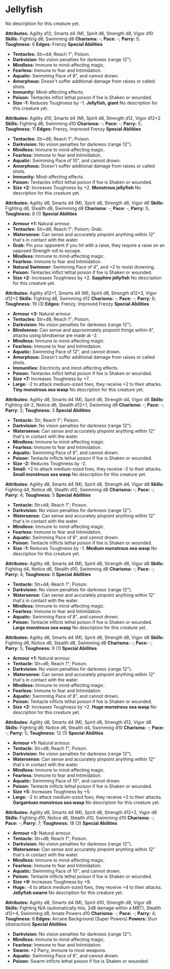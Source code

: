# Jellyfish

No description for this creature yet.

**Attributes:** Agility d12, Smarts d4 (M), Spirit d6, Strength d8,
Vigor d10
**Skills:** Fighting d6, Swimming d8
**Charisma:** -; **Pace:** -; **Parry:** 5; **Toughness:** 6
**Edges:** Frenzy
**Special Abilities**

- **Tentacles:** Str+d4; Reach 1"; Poison.
- **Darkvision:** No vision penalties for darkness (range 12").
- **Mindless:** Immune to mind-affecting magic.
- **Fearless:** Immune to fear and Intimidation.
- **Aquatic:** Swimming Pace of 8", and cannot drown.
- **Amorphous:** Doesn't suffer additional damage from raises or called
shots.
- **Immunity:** Mind-affecting effects.
- **Poison:** Tentacles inflict lethal poison if foe is Shaken or
wounded.
- **Size -1:** Reduces Toughness by -1.
**Jellyfish, giant**
No description for this creature yet.

**Attributes:** Agility d10, Smarts d4 (M), Spirit d6, Strength d12,
Vigor d12+2
**Skills:** Fighting d6, Swimming d10
**Charisma:** -; **Pace:** -; **Parry:** 5; **Toughness:** 11
**Edges:** Frenzy, Improved Frenzy
**Special Abilities**

- **Tentacles:** Str+d6; Reach 1"; Poison.
- **Darkvision:** No vision penalties for darkness (range 12").
- **Mindless:** Immune to mind-affecting magic.
- **Fearless:** Immune to fear and Intimidation.
- **Aquatic:** Swimming Pace of 10", and cannot drown.
- **Amorphous:** Doesn't suffer additional damage from raises or called
shots.
- **Immunity:** Mind-affecting effects.
- **Poison:** Tentacles inflict lethal poison if foe is Shaken or
wounded.
- **Size +2:** Increases Toughness by +2.
**Monstrous jellyfish**
No description for this creature yet.

**Attributes:** Agility d8, Smarts d4 (M), Spirit d6, Strength d6, Vigor
d6
**Skills:** Fighting d6, Stealth d6, Swimming d8
**Charisma:** -; **Pace:** -; **Parry:** 5; **Toughness:** 8 (1)
**Special Abilities**

- **Armour +1:** Natural armour.
- **Tentacles:** Str+d6; Reach 1"; Poison; Grab.
- **Watersense:** Can sense and accurately pinpoint anything within 12"
that's in contact with the water.
- **Grab:** Pin your opponent if you hit with a raise, they require a
raise on an opposed Strength roll to escape.
- **Mindless:** Immune to mind-affecting magic.
- **Fearless:** Immune to fear and Intimidation.
- **Natural Swimmer:** Swimming Pace of 4", and +2 to resist drowning.
- **Poison:** Tentacles inflict lethal poison if foe is Shaken or
wounded.
- **Size +2:** Increases Toughness by +2.
**Sapphire jellyfish**
No description for this creature yet.

**Attributes:** Agility d12+1, Smarts d4 (M), Spirit d8, Strength d12+3,
Vigor d12+2
**Skills:** Fighting d8, Swimming d12
**Charisma:** -; **Pace:** -; **Parry:** 6; **Toughness:** 19 (3)
**Edges:** Frenzy, Improved Frenzy
**Special Abilities**

- **Armour +3:** Natural armour.
- **Tentacles:** Str+d8; Reach 1"; Poison.
- **Darkvision:** No vision penalties for darkness (range 12").
- **Blindsense:** Can sense and approximately pinpoint things within
6", attacks using blindsense are made at -2.
- **Mindless:** Immune to mind-affecting magic.
- **Fearless:** Immune to fear and Intimidation.
- **Aquatic:** Swimming Pace of 12", and cannot drown.
- **Amorphous:** Doesn't suffer additional damage from raises or called
shots.
- **Immunities:** Electricity and mind-affecting effects.
- **Poison:** Tentacles inflict lethal poison if foe is Shaken or
wounded.
- **Size +7:** Increases Toughness by +7.
- **Large:** -2 to attack medium-sized foes, they receive +2 to their
attacks.
**Tiny monstrous sea wasp**
No description for this creature yet.

**Attributes:** Agility d8, Smarts d4 (M), Spirit d6, Strength d4, Vigor
d6
**Skills:** Fighting d4-2, Notice d6, Stealth d12+1, Swimming d8
**Charisma:** -; **Pace:** -; **Parry:** 2; **Toughness:** 3
**Special Abilities**

- **Tentacle:** Str; Reach 1"; Poison.
- **Darkvision:** No vision penalties for darkness (range 12").
- **Watersense:** Can sense and accurately pinpoint anything within 12"
that's in contact with the water.
- **Mindless:** Immune to mind-affecting magic.
- **Fearless:** Immune to fear and Intimidation.
- **Aquatic:** Swimming Pace of 8", and cannot drown.
- **Poison:** Tentacle inflicts lethal poison if foe is Shaken or
wounded.
- **Size -2:** Reduces Toughness by -2.
- **Small:** +2 to attack medium-sized foes, they receive -2 to their
attacks.
**Small monstrous sea wasp**
No description for this creature yet.

**Attributes:** Agility d8, Smarts d4 (M), Spirit d6, Strength d4, Vigor
d8
**Skills:** Fighting d4, Notice d6, Stealth d12, Swimming d8
**Charisma:** -; **Pace:** -; **Parry:** 4; **Toughness:** 5
**Special Abilities**

- **Tentacle:** Str+d4; Reach 1"; Poison.
- **Darkvision:** No vision penalties for darkness (range 12").
- **Watersense:** Can sense and accurately pinpoint anything within 12"
that's in contact with the water.
- **Mindless:** Immune to mind-affecting magic.
- **Fearless:** Immune to fear and Intimidation.
- **Aquatic:** Swimming Pace of 8", and cannot drown.
- **Poison:** Tentacle inflicts lethal poison if foe is Shaken or
wounded.
- **Size -1:** Reduces Toughness by -1.
**Medium monstrous sea wasp**
No description for this creature yet.

**Attributes:** Agility d8, Smarts d4 (M), Spirit d6, Strength d6, Vigor
d8
**Skills:** Fighting d4, Notice d6, Stealth d10, Swimming d8
**Charisma:** -; **Pace:** -; **Parry:** 4; **Toughness:** 6
**Special Abilities**

- **Tentacle:** Str+d4; Reach 1"; Poison.
- **Darkvision:** No vision penalties for darkness (range 12").
- **Watersense:** Can sense and accurately pinpoint anything within 12"
that's in contact with the water.
- **Mindless:** Immune to mind-affecting magic.
- **Fearless:** Immune to fear and Intimidation.
- **Aquatic:** Swimming Pace of 8", and cannot drown.
- **Poison:** Tentacle inflicts lethal poison if foe is Shaken or
wounded.
**Large monstrous sea wasp**
No description for this creature yet.

**Attributes:** Agility d8, Smarts d4 (M), Spirit d6, Strength d8, Vigor
d8
**Skills:** Fighting d6, Notice d6, Stealth d8, Swimming d8
**Charisma:** -; **Pace:** -; **Parry:** 5; **Toughness:** 9 (1)
**Special Abilities**

- **Armour +1:** Natural armour.
- **Tentacle:** Str+d6; Reach 1"; Poison.
- **Darkvision:** No vision penalties for darkness (range 12").
- **Watersense:** Can sense and accurately pinpoint anything within 12"
that's in contact with the water.
- **Mindless:** Immune to mind-affecting magic.
- **Fearless:** Immune to fear and Intimidation.
- **Aquatic:** Swimming Pace of 8", and cannot drown.
- **Poison:** Tentacle inflicts lethal poison if foe is Shaken or
wounded.
- **Size +2:** Increases Toughness by +2.
**Huge monstrous sea wasp**
No description for this creature yet.

**Attributes:** Agility d8, Smarts d4 (M), Spirit d6, Strength d12,
Vigor d8
**Skills:** Fighting d6, Notice d6, Stealth d4, Swimming d10
**Charisma:** -; **Pace:** -; **Parry:** 5; **Toughness:** 12 (1)
**Special Abilities**

- **Armour +1:** Natural armour.
- **Tentacle:** Str+d8; Reach 1"; Poison.
- **Darkvision:** No vision penalties for darkness (range 12").
- **Watersense:** Can sense and accurately pinpoint anything within 12"
that's in contact with the water.
- **Mindless:** Immune to mind-affecting magic.
- **Fearless:** Immune to fear and Intimidation.
- **Aquatic:** Swimming Pace of 10", and cannot drown.
- **Poison:** Tentacle inflicts lethal poison if foe is Shaken or
wounded.
- **Size +5:** Increases Toughness by +5.
- **Large:** -2 to attack medium-sized foes, they receive +2 to their
attacks.
**Gargantuan monstrous sea wasp**
No description for this creature yet.

**Attributes:** Agility d8, Smarts d4 (M), Spirit d6, Strength d12+2,
Vigor d8
**Skills:** Fighting d10, Notice d6, Stealth d10, Swimming d10
**Charisma:** -; **Pace:** -; **Parry:** 7; **Toughness:** 18 (3)
**Special Abilities**

- **Armour +3:** Natural armour.
- **Tentacle:** Str+d8; Reach 1"; Poison.
- **Darkvision:** No vision penalties for darkness (range 12").
- **Watersense:** Can sense and accurately pinpoint anything within 12"
that's in contact with the water.
- **Mindless:** Immune to mind-affecting magic.
- **Fearless:** Immune to fear and Intimidation.
- **Aquatic:** Swimming Pace of 10", and cannot drown.
- **Poison:** Tentacle inflicts lethal poison if foe is Shaken or
wounded.
- **Size +9:** Increases Toughness by +9.
- **Huge:** -4 to attack medium-sized foes, they receive +4 to their
attacks.
**Jellyfish swarm**
No description for this creature yet.

**Attributes:** Agility d8, Smarts d4 (M), Spirit d10, Strength d8,
Vigor d8
**Skills:** Fighting N/A (automatically hits, 2d8 damage within a MBT),
Stealth d12+4, Swimming d8, Innate Powers d10
**Charisma:** -; **Pace:** -; **Parry:** 4; **Toughness:** 6
**Edges:** Arcane Background (Super Powers)
**Powers:** Stun (distraction)
**Special Abilities**

- **Darkvision:** No vision penalties for darkness (range 12").
- **Mindless:** Immune to mind-affecting magic.
- **Fearless:** Immune to fear and Intimidation.
- **Swarm:** +2 Parry, immune to most weapons.
- **Aquatic:** Swimming Pace of 8", and cannot drown.
- **Poison:** Swarm inflicts lethal poison if foe is Shaken or wounded.
